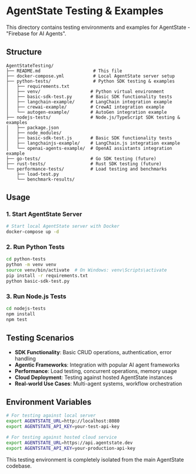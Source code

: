 # AgentState Testing & Examples

This directory contains testing environments and examples for AgentState - "Firebase for AI Agents".

## Structure

```
AgentStateTesting/
├── README.md                    # This file
├── docker-compose.yml           # Local AgentState server setup
├── python-tests/                # Python SDK testing & examples
│   ├── requirements.txt
│   ├── venv/                   # Python virtual environment
│   ├── basic-sdk-test.py       # Basic SDK functionality tests
│   ├── langchain-example/      # LangChain integration example
│   ├── crewai-example/         # CrewAI integration example
│   └── autogen-example/        # AutoGen integration example
├── nodejs-tests/               # Node.js/TypeScript SDK testing & examples
│   ├── package.json
│   ├── node_modules/
│   ├── basic-sdk-test.js       # Basic SDK functionality tests
│   ├── langchainjs-example/    # LangChain.js integration example
│   └── openai-agents-example/  # OpenAI assistants integration example
├── go-tests/                   # Go SDK testing (future)
├── rust-tests/                 # Rust SDK testing (future)
└── performance-tests/          # Load testing and benchmarks
    ├── load-test.py
    └── benchmark-results/
```

## Usage

### 1. Start AgentState Server

```bash
# Start local AgentState server with Docker
docker-compose up -d
```

### 2. Run Python Tests

```bash
cd python-tests
python -m venv venv
source venv/bin/activate  # On Windows: venv\Scripts\activate
pip install -r requirements.txt
python basic-sdk-test.py
```

### 3. Run Node.js Tests

```bash
cd nodejs-tests
npm install
npm test
```

## Testing Scenarios

- **SDK Functionality**: Basic CRUD operations, authentication, error handling
- **Agentic Frameworks**: Integration with popular AI agent frameworks
- **Performance**: Load testing, concurrent operations, memory usage
- **Cloud Deployment**: Testing against hosted AgentState instances
- **Real-world Use Cases**: Multi-agent systems, workflow orchestration

## Environment Variables

```bash
# For testing against local server
export AGENTSTATE_URL=http://localhost:8080
export AGENTSTATE_API_KEY=your-test-api-key

# For testing against hosted cloud service
export AGENTSTATE_URL=https://api.agentstate.dev
export AGENTSTATE_API_KEY=your-production-api-key
```

This testing environment is completely isolated from the main AgentState codebase.